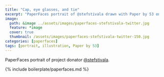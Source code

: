 ```yaml
---
title: "Cap, eye glasses, and tie"
excerpt: "PaperFaces portrait of @stefstivala drawn with Paper by 53 on an iPad."
image: 
  path: &image ../assets/images/paperfaces-stefstivala-twitter.jpg 
  feature: *image
  cover: true
  thumbnail: /assets/images/paperfaces-stefstivala-twitter-150.jpg
categories: [paperfaces]
tags: [portrait, illustration, Paper by 53]
---
```


PaperFaces portrait of project donator [@stefstivala](https://twitter.com/stefstivala).

{% include boilerplate/paperfaces.md %}
